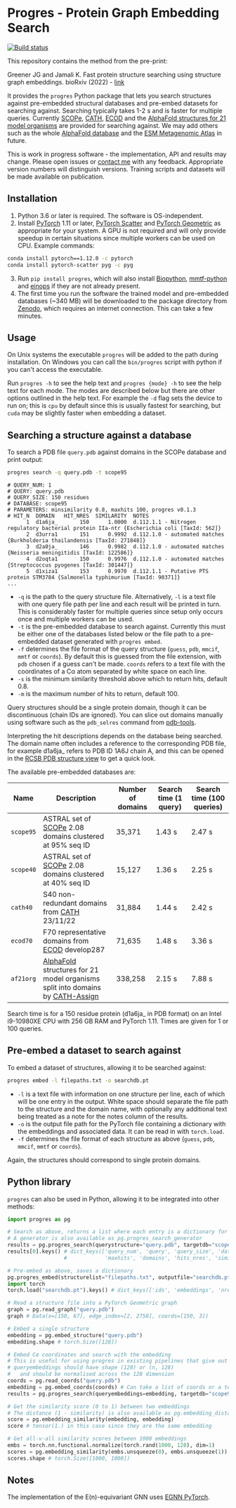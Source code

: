 # Progres - Protein Graph Embedding Search

[![Build status](https://github.com/jgreener64/progres/workflows/CI/badge.svg)](https://github.com/jgreener64/progres/actions)

This repository contains the method from the pre-print:

Greener JG and Jamali K. Fast protein structure searching using structure graph embeddings. bioRxiv (2022) - [link](https://www.biorxiv.org/content/10.1101/2022.11.28.518224v1)

It provides the `progres` Python package that lets you search structures against pre-embedded structural databases and pre-embed datasets for searching against. Searching typically takes 1-2 s and is faster for multiple queries. Currently [SCOPe](https://scop.berkeley.edu), [CATH](http://cathdb.info), [ECOD](http://prodata.swmed.edu/ecod) and the [AlphaFold structures for 21 model organisms](https://doi.org/10.1093/nar/gkab1061) are provided for searching against. We may add others such as the whole [AlphaFold database](https://alphafold.ebi.ac.uk) and the [ESM Metagenomic Atlas](https://esmatlas.com) in future.

This is work in progress software - the implementation, API and results may change.
Please open issues or [contact me](http://jgreener64.github.io) with any feedback.
Appropriate version numbers will distinguish versions.
Training scripts and datasets will be made available on publication.

## Installation

1. Python 3.6 or later is required. The software is OS-independent.
2. Install [PyTorch](https://pytorch.org) 1.11 or later, [PyTorch Scatter](https://github.com/rusty1s/pytorch_scatter) and [PyTorch Geometric](https://github.com/pyg-team/pytorch_geometric) as appropriate for your system. A GPU is not required and will only provide speedup in certain situations since multiple workers can be used on CPU. Example commands:
```bash
conda install pytorch==1.12.0 -c pytorch
conda install pytorch-scatter pyg -c pyg
```

3. Run `pip install progres`, which will also install [Biopython](https://biopython.org), [mmtf-python](https://github.com/rcsb/mmtf-python) and [einops](https://github.com/arogozhnikov/einops) if they are not already present.
4. The first time you run the software the trained model and pre-embedded databases (~340 MB) will be downloaded to the package directory from [Zenodo](https://zenodo.org/record/7782088), which requires an internet connection. This can take a few minutes.

## Usage

On Unix systems the executable `progres` will be added to the path during installation.
On Windows you can call the `bin/progres` script with python if you can't access the executable.

Run `progres -h` to see the help text and `progres {mode} -h` to see the help text for each mode.
The modes are described below but there are other options outlined in the help text.
For example the `-d` flag sets the device to run on; this is `cpu` by default since this is usually fastest for searching, but `cuda` may be slightly faster when embedding a dataset.

## Searching a structure against a database

To search a PDB file `query.pdb` against domains in the SCOPe database and print output:
```bash
progres search -q query.pdb -t scope95
```
```
# QUERY_NUM: 1
# QUERY: query.pdb
# QUERY_SIZE: 150 residues
# DATABASE: scope95
# PARAMETERS: minsimilarity 0.8, maxhits 100, progres v0.1.3
# HIT_N  DOMAIN   HIT_NRES  SIMILARITY  NOTES
      1  d1a6ja_       150      1.0000  d.112.1.1 - Nitrogen regulatory bacterial protein IIa-ntr {Escherichia coli [TaxId: 562]}
      2  d3urra1       151      0.9992  d.112.1.0 - automated matches {Burkholderia thailandensis [TaxId: 271848]}
      3  d2a0ja_       146      0.9982  d.112.1.0 - automated matches {Neisseria meningitidis [TaxId: 122586]}
      4  d2oqta1       150      0.9976  d.112.1.0 - automated matches {Streptococcus pyogenes [TaxId: 301447]}
      5  d1xiza1       153      0.9970  d.112.1.1 - Putative PTS protein STM3784 {Salmonella typhimurium [TaxId: 90371]}
...
```
- `-q` is the path to the query structure file. Alternatively, `-l` is a text file with one query file path per line and each result will be printed in turn. This is considerably faster for multiple queries since setup only occurs once and multiple workers can be used.
- `-t` is the pre-embedded database to search against. Currently this must be either one of the databases listed below or the file path to a pre-embedded dataset generated with `progres embed`.
- `-f` determines the file format of the query structure (`guess`, `pdb`, `mmcif`, `mmtf` or `coords`). By default this is guessed from the file extension, with `pdb` chosen if a guess can't be made. `coords` refers to a text file with the coordinates of a Cα atom separated by white space on each line.
- `-s` is the minimum similarity threshold above which to return hits, default 0.8.
- `-m` is the maximum number of hits to return, default 100.

Query structures should be a single protein domain, though it can be discontinuous (chain IDs are ignored).
You can slice out domains manually using software such as the `pdb_selres` command from [pdb-tools](http://www.bonvinlab.org/pdb-tools).

Interpreting the hit descriptions depends on the database being searched.
The domain name often includes a reference to the corresponding PDB file, for example d1a6ja_ refers to PDB ID 1A6J chain A, and this can be opened in the [RCSB PDB structure view](https://www.rcsb.org/3d-view/1A6J/1) to get a quick look.

The available pre-embedded databases are:

| Name      | Description                                                                                                                                                | Number of domains | Search time (1 query) | Search time (100 queries) |
| --------- | ---------------------------------------------------------------------------------------------------------------------------------------------------------- | ----------------- | --------------------- | ------------------------- |
| `scope95` | ASTRAL set of [SCOPe](https://scop.berkeley.edu) 2.08 domains clustered at 95% seq ID                                                                      | 35,371            | 1.43 s                | 2.47 s                    |
| `scope40` | ASTRAL set of [SCOPe](https://scop.berkeley.edu) 2.08 domains clustered at 40% seq ID                                                                      | 15,127            | 1.36 s                | 2.25 s                    |
| `cath40`  | S40 non-redundant domains from [CATH](http://cathdb.info) 23/11/22                                                                                         | 31,884            | 1.44 s                | 2.42 s                    |
| `ecod70`  | F70 representative domains from [ECOD](http://prodata.swmed.edu/ecod) develop287                                                                           | 71,635            | 1.48 s                | 3.36 s                    |
| `af21org` | [AlphaFold](https://alphafold.ebi.ac.uk) structures for 21 model organisms split into domains by [CATH-Assign](https://doi.org/10.1038/s42003-023-04488-9) | 338,258           | 2.15 s                | 7.88 s                    |

Search time is for a 150 residue protein (d1a6ja_ in PDB format) on an Intel i9-10980XE CPU with 256 GB RAM and PyTorch 1.11.
Times are given for 1 or 100 queries.

## Pre-embed a dataset to search against

To embed a dataset of structures, allowing it to be searched against:
```bash
progres embed -l filepaths.txt -o searchdb.pt
```
- `-l` is a text file with information on one structure per line, each of which will be one entry in the output. White space should separate the file path to the structure and the domain name, with optionally any additional text being treated as a note for the notes column of the results.
- `-o` is the output file path for the PyTorch file containing a dictionary with the embeddings and associated data. It can be read in with `torch.load`.
- `-f` determines the file format of each structure as above (`guess`, `pdb`, `mmcif`, `mmtf` or `coords`).

Again, the structures should correspond to single protein domains.

## Python library

`progres` can also be used in Python, allowing it to be integrated into other methods:
```python
import progres as pg

# Search as above, returns a list where each entry is a dictionary for a query
# A generator is also available as pg.progres_search_generator
results = pg.progres_search(querystructure="query.pdb", targetdb="scope95")
results[0].keys() # dict_keys(['query_num', 'query', 'query_size', 'database', 'minsimilarity',
                  #            'maxhits', 'domains', 'hits_nres', 'similarities', 'notes'])

# Pre-embed as above, saves a dictionary
pg.progres_embed(structurelist="filepaths.txt", outputfile="searchdb.pt")
import torch
torch.load("searchdb.pt").keys() # dict_keys(['ids', 'embeddings', 'nres', 'notes'])

# Read a structure file into a PyTorch Geometric graph
graph = pg.read_graph("query.pdb")
graph # Data(x=[150, 67], edge_index=[2, 2758], coords=[150, 3])

# Embed a single structure
embedding = pg.embed_structure("query.pdb")
embedding.shape # torch.Size([128])

# Embed Cα coordinates and search with the embedding
# This is useful for using progres in existing pipelines that give out Cα coordinates
# queryembeddings should have shape (128) or (n, 128)
#   and should be normalised across the 128 dimension
coords = pg.read_coords("query.pdb")
embedding = pg.embed_coords(coords) # Can take a list of coords or a tensor of shape (nres, 3)
results = pg.progres_search(queryembeddings=embedding, targetdb="scope95")

# Get the similarity score (0 to 1) between two embeddings
# The distance (1 - similarity) is also available as pg.embedding_distance
score = pg.embedding_similarity(embedding, embedding)
score # tensor(1.) in this case since they are the same embedding

# Get all-v-all similarity scores between 1000 embeddings
embs = torch.nn.functional.normalize(torch.rand(1000, 128), dim=1)
scores = pg.embedding_similarity(embs.unsqueeze(0), embs.unsqueeze(1))
scores.shape # torch.Size([1000, 1000])
```

## Notes

The implementation of the E(n)-equivariant GNN uses [EGNN PyTorch](https://github.com/lucidrains/egnn-pytorch).
